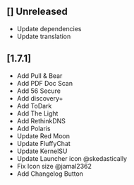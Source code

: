 ## [] Unreleased
* Update dependencies
* Update translation

## [1.7.1]
* Add Pull & Bear
* Add PDF Doc Scan
* Add 56 Secure
* Add discovery+
* Add ToDark
* Add The Light
* Add RethinkDNS
* Add Polaris
* Update Red Moon
* Update FluffyChat
* Update KernelSU
* Update Launcher icon @skedastically
* Fix Icon size @jamal2362
* Add Changelog Button

